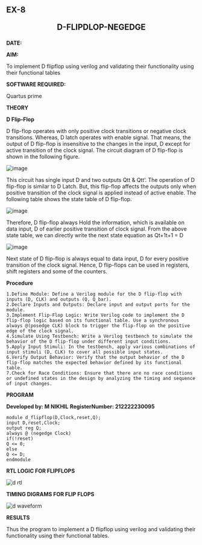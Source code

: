 ## EX-8 <p align="center"><b> D-FLIPDLOP-NEGEDGE  </b>    

**DATE:**


**AIM:**

To implement  D flipflop using verilog and validating their functionality using their functional tables

**SOFTWARE REQUIRED:**

Quartus prime

**THEORY**

**D Flip-Flop**

D flip-flop operates with only positive clock transitions or negative clock transitions. Whereas, D latch operates with enable signal. That means, the output of D flip-flop is insensitive to the changes in the input, D except for active transition of the clock signal. The circuit diagram of D flip-flop is shown in the following figure.

![image](https://github.com/naavaneetha/D-FLIPDLOP-NEGEDGE/assets/154305477/48c81fe8-bc3f-40e7-95e2-519fc155ad51)

This circuit has single input D and two outputs Qtt & Qtt’. The operation of D flip-flop is similar to D Latch. But, this flip-flop affects the outputs only when positive transition of the clock signal is applied instead of active enable. The following table shows the state table of D flip-flop.

![image](https://github.com/naavaneetha/D-FLIPDLOP-NEGEDGE/assets/154305477/e5f3fda7-68ec-4a3a-a0a4-cf6f9cc4ab55)

Therefore, D flip-flop always Hold the information, which is available on data input, D of earlier positive transition of clock signal. From the above state table, we can directly write the next state equation as Qt+1t+1 = D

![image](https://github.com/naavaneetha/D-FLIPDLOP-NEGEDGE/assets/154305477/8592c0d8-2917-4142-91b9-d6c30dd891d2)

Next state of D flip-flop is always equal to data input, D for every positive transition of the clock signal. Hence, D flip-flops can be used in registers, shift registers and some of the counters.

**Procedure**

```
1.Define Module: Define a Verilog module for the D flip-flop with inputs (D, CLK) and outputs (Q, Q_bar).
2.Declare Inputs and Outputs: Declare input and output ports for the module.
3.Implement Flip-Flop Logic: Write Verilog code to implement the D flip-flop logic based on its functional table. Use a synchronous always @(posedge CLK) block to trigger the flip-flop on the positive edge of the clock signal.
4.Simulate Using Testbench: Write a Verilog testbench to simulate the behavior of the D flip-flop under different input conditions.
5.Apply Input Stimuli: In the testbench, apply various combinations of input stimuli (D, CLK) to cover all possible input states.
6.Verify Output Behavior: Verify that the output behavior of the D flip-flop matches the expected behavior defined by its functional table.
7.Check for Race Conditions: Ensure that there are no race conditions or undefined states in the design by analyzing the timing and sequence of input changes.
```

**PROGRAM**

**Developed by: M NIKHIL** 
**RegisterNumber: 212222230095**
```
module d_flipflop(D,Clock,reset,Q);
input D,reset,Clock;
output reg Q;
always @ (negedge Clock)
if(!reset)
Q <= 0;
else
Q <= D;
endmodule 
```

**RTL LOGIC FOR FLIPFLOPS**

![d rtl](https://github.com/roshinithangachamy/D-FLIPDLOP-NEGEDGE/assets/147118341/4c84c7d9-a8e1-4d1c-a8a4-24e80c6c2ef3)

**TIMING DIGRAMS FOR FLIP FLOPS**

![d waveform](https://github.com/roshinithangachamy/D-FLIPDLOP-NEGEDGE/assets/147118341/66855277-15db-4c75-9dff-b84e5b0e502f)

**RESULTS**

Thus the program to implement a D flipflop using verilog and validating their functionality using their functional tables.

